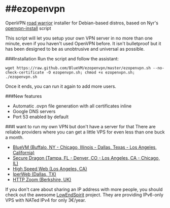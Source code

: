##ezopenvpn
=========

OpenVPN [road warrior](http://en.wikipedia.org/wiki/Road_warrior_%28computing%29) installer for Debian-based distros, based on Nyr's [openvpn-install](https://github.com/Nyr/openvpn-install) script

This script will let you setup your own VPN server in no more than one minute, even if you haven't used OpenVPN before. It isn't bulletproof but it has been designed to be as unobtrusive and universal as possible.

###Installation
Run the script and follow the assistant:

`wget https://raw.github.com/BlueVM/ezopenvpn/master/ezopenvpn.sh --no-check-certificate -O ezopenvpn.sh; chmod +x ezopenvpn.sh; ./ezopenvpn.sh`

Once it ends, you can run it again to add more users.

###New features
- Automatic .ovpn file generation with all certificates inline
- Google DNS servers
- Port 53 enabled by default

###I want to run my own VPN but don't have a server for that
There are reliable providers where you can get a little VPS for even less than one buck a month.


- [BlueVM (Buffalo, NY - Chicago, Illinois - Dallas, Texas - Los Angeles, California)](https://bluevm.com)
- [Secure Dragon (Tampa, FL - Denver, CO - Los Angeles, CA - Chicago, IL)](https://securedragon.net/openvz.php)
- [High Speed Web (Los Angeles, CA)](http://www.highspeedweb.net/)
- [IperWeb (Dallas, TX)](http://my.iperweb.com/cart/)
- [HTTP Zoom (Berkshire, UK)](http://httpzoom.com/)

If you don't care about sharing an IP address with more people, you should check out the awesome [LowEndSpirit](http://lowendspirit.com/) project. They are providing IPv6-only VPS with NATed IPv4 for only 3€/year.
